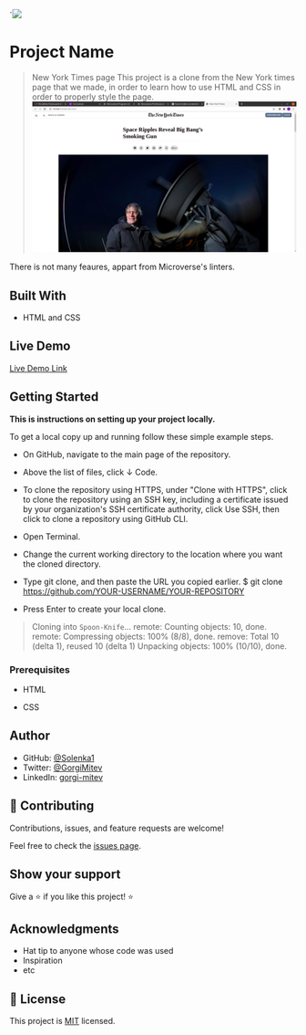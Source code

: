 `![](https://img.shields.io/badge/Microverse-blueviolet)

# Project Name

> New York Times page
This project is a clone from the New York times page that we made, in order to learn how to use HTML and CSS in order to properly style the page.
![screenshot](./img/screenshot.png)

There is not many feaures, appart from Microverse's linters.

## Built With

- HTML and CSS

## Live Demo

[Live Demo Link](https://zilton7.github.io/new-york-times)

## Getting Started

**This is instructions on setting up your project locally.**

To get a local copy up and running follow these simple example steps.

* On GitHub, navigate to the main page of the repository.

* Above the list of files, click ↓ Code.

* To clone the repository using HTTPS, under "Clone with HTTPS", click  to clone the repository using an SSH key, including a certificate issued by your organization's SSH certificate authority, click Use SSH, then click to clone a repository using GitHub CLI.

* Open Terminal.

* Change the current working directory to the location where you want the cloned directory.

* Type git clone, and then paste the URL you copied earlier.
$ git clone https://github.com/YOUR-USERNAME/YOUR-REPOSITORY

* Press Enter to create your local clone.
> Cloning into `Spoon-Knife`...
> remote: Counting objects: 10, done.
> remote: Compressing objects: 100% (8/8), done.
> remove: Total 10 (delta 1), reused 10 (delta 1)
> Unpacking objects: 100% (10/10), done.

### Prerequisites

* HTML 

* CSS 

## Author

- GitHub: [@Solenka1](https://github.com/Solenka1)
- Twitter: [@GorgiMitev](https://twitter.com/GorgiMitev)
- LinkedIn: [gorgi-mitev](https://www.linkedin.com/in/gorgi-mitev-a350311b8/)

## 🤝 Contributing

Contributions, issues, and feature requests are welcome!

Feel free to check the [issues page](issues/).

## Show your support

Give a ⭐️ if you like this project! ⭐️

## Acknowledgments

- Hat tip to anyone whose code was used
- Inspiration
- etc

## 📝 License

This project is [MIT](lic.url) licensed.
